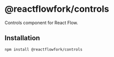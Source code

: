 # @reactflowfork/controls

Controls component for React Flow.

## Installation 

```sh 
npm install @reactflowfork/controls
```

